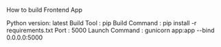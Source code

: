 How to build Frontend App

Python version: latest 
Build Tool : pip 
Build Command : pip install -r requirements.txt
Port : 5000
Launch Command : gunicorn app:app --bind 0.0.0.0:5000  

